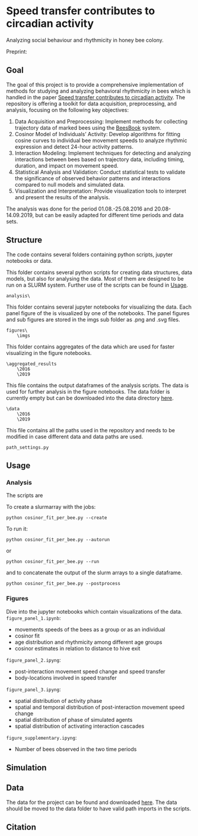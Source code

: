 # Speed transfer contributes to circadian activity

Analyzing social behaviour and rhythmicity in honey bee colony.

Preprint:

## Goal
The goal of this project is to provide a comprehensive implementation of methods for studying and analyzing behavioral 
rhythmicity in bees which is handled in the paper [Speed transfer contributes to circadian activity](). The repository 
is offering a toolkit for data acquisition, preprocessing, and analysis, focusing on the following key objectives:
1) Data Acquisition and Preprocessing: Implement methods for collecting trajectory data of marked bees using the 
[BeesBook](10.3389/frobt.2018.00035) system. 
2) Cosinor Model of Individuals’ Activity: Develop algorithms for fitting cosine curves to individual bee movement 
speeds to analyze rhythmic expression and detect 24-hour activity patterns.
3) Interaction Modeling: Implement techniques for detecting and analyzing interactions between bees based on trajectory 
data, including timing, duration, and impact on movement speed.
4) Statistical Analysis and Validation: Conduct statistical tests to validate the significance of observed behavior 
patterns and interactions compared to null models and simulated data.
5) Visualization and Interpretation: Provide visualization tools to interpret and present the results of the analysis.

The analysis was done for the period 01.08.-25.08.2016 and 20.08-14.09.2019, but can be easily adapted for different
time periods and data sets.

## Structure
The code contains several folders containing python scripts, jupyter notebooks or data.

This folder contains several python scripts for creating data structures, data models, but also for analysing the data. 
Most of them are designed to be run on a SLURM system. Further use of the scripts can be found in [Usage](#usage).
```
analysis\
```

This folder contains several jupyter notebooks for visualizing the data. Each panel figure of the is visualized by one 
of the notebooks. The panel figures and sub figures are stored in the imgs sub folder as .png and .svg files.
```
figures\
    \imgs
```

This folder contains aggregates of the data which are used for faster visualizing in the figure notebooks.
```
\aggregated_results
    \2016
    \2019
```

This file contains the output dataframes of the analysis scripts. The data is used for further analysis in the figure 
notebooks. The data folder is currently empty but can be downloaded into the data directory [here](zenododata).
```
\data
    \2016
    \2019
```

This file contains all the paths used in the repository and needs to be modified in case different data and data paths 
are used.
```
path_settings.py
```

## Usage
### Analysis
The scripts are 

To create a slurmarray with the jobs:
```
python cosinor_fit_per_bee.py --create
```

To run it:
```
python cosinor_fit_per_bee.py --autorun
```
or
```
python cosinor_fit_per_bee.py --run
```
and to concatenate the output of the slurm arrays to a single dataframe.
```
python cosinor_fit_per_bee.py --postprocess
```

### Figures
Dive into the jupyter notebooks which contain visualizations of the data. 
``figure_panel_1.ipynb``:
* movements speeds of the bees as a group or as an individual
* cosinor fit
* age distribution and rhythmicity among different age groups
* cosinor estimates in relation to distance to hive exit

``figure_panel_2.ipyng``:
* post-interaction movement speed change and speed transfer
* body-locations involved in speed transfer

``figure_panel_3.ipyng``:
* spatial distribution of activity phase
* spatial and temporal distribution of post-interaction movement speed change
* spatial distribution of phase of simulated agents
* spatial distribution of activating interaction cascades

``figure_supplementary.ipyng``:
* Number of bees observed in the two time periods

## Simulation

## Data
The data for the project can be found and downloaded [here](zenododdata). The data should be moved to the data folder to
have valid path imports in the scripts.

## Citation
